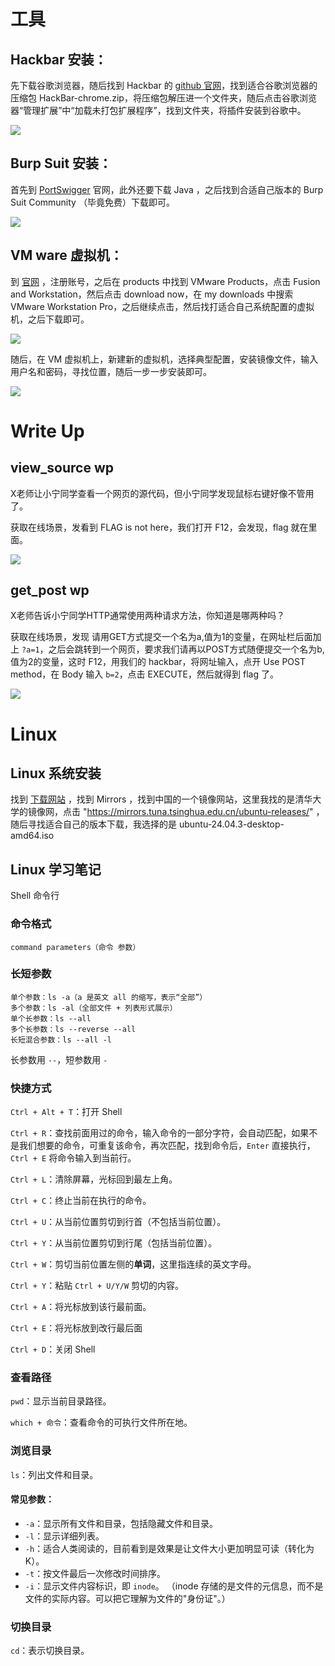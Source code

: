 # 工具

## Hackbar 安装：

先下载谷歌浏览器，随后找到 Hackbar 的 [github 官网](https://github.com/0140454/hackbar/releases/tag/v1.2.8)，找到适合谷歌浏览器的压缩包 HackBar-chrome.zip，将压缩包解压进一个文件夹，随后点击谷歌浏览器“管理扩展”中“加载未打包扩展程序”，找到文件夹，将插件安装到谷歌中。

![](https://images.cnblogs.com/cnblogs_com/blogs/752184/galleries/2478477/t_251018155819_%E5%B1%8F%E5%B9%95%E6%88%AA%E5%9B%BE%202025-10-18%20234943.png)

## Burp Suit 安装：

首先到 [PortSwigger](https://portswigger.net/) 官网，此外还要下载 Java ，之后找到合适自己版本的 Burp Suit Community （毕竟免费）下载即可。

![](https://images.cnblogs.com/cnblogs_com/blogs/752184/galleries/2478477/t_251018160325_%E5%B1%8F%E5%B9%95%E6%88%AA%E5%9B%BE%202025-10-19%20000314.png)

## VM ware 虚拟机：

到 [官网](https://www.broadcom.com/) ，注册账号，之后在 products 中找到 VMware Products，点击 Fusion and Workstation，然后点击 download now，在 my downloads 中搜索 VMware Workstation Pro，之后继续点击，然后找打适合自己系统配置的虚拟机，之后下载即可。

![](https://images.cnblogs.com/cnblogs_com/blogs/752184/galleries/2478477/t_251019004603_%E5%B1%8F%E5%B9%95%E6%88%AA%E5%9B%BE%202025-10-19%20084533.png)

随后，在 VM 虚拟机上，新建新的虚拟机，选择典型配置，安装镜像文件，输入用户名和密码，寻找位置，随后一步一步安装即可。

![](https://images.cnblogs.com/cnblogs_com/blogs/752184/galleries/2478477/t_251019012546_%E5%B1%8F%E5%B9%95%E6%88%AA%E5%9B%BE%202025-10-19%20092539.png)

# Write Up

## view_source wp

X老师让小宁同学查看一个网页的源代码，但小宁同学发现鼠标右键好像不管用了。

获取在线场景，发看到 FLAG is not here，我们打开 F12，会发现，flag 就在里面。

![](https://images.cnblogs.com/cnblogs_com/blogs/752184/galleries/2478477/t_251019013608_%E5%B1%8F%E5%B9%95%E6%88%AA%E5%9B%BE%202025-10-19%20093242.png)

## get_post wp

X老师告诉小宁同学HTTP通常使用两种请求方法，你知道是哪两种吗？

获取在线场景，发现 请用GET方式提交一个名为a,值为1的变量，在网址栏后面加上 `?a=1`，之后会跳转到一个网页，要求我们请再以POST方式随便提交一个名为b,值为2的变量，这时 F12，用我们的 hackbar，将网址输入，点开 Use POST method，在 Body 输入 `b=2`，点击 EXECUTE，然后就得到 flag 了。

![](https://cdn.luogu.com.cn/upload/image_hosting/7z3e68js.png?x-oss-process=image/resize,m_lfit,h_170,w_225)

# Linux

## Linux 系统安装

找到 [下载网站](https://ubuntu.com/download) ，找到 Mirrors ，找到中国的一个镜像网站，这里我找的是清华大学的镜像网，点击 "https://mirrors.tuna.tsinghua.edu.cn/ubuntu-releases/" ，随后寻找适合自己的版本下载，我选择的是 ubuntu-24.04.3-desktop-amd64.iso

## Linux 学习笔记

Shell 命令行

### 命令格式 

```
command parameters（命令 参数）  
```

### 长短参数

```
单个参数：ls -a（a 是英文 all 的缩写，表示“全部”）  
多个参数：ls -al（全部文件 + 列表形式展示）  
单个长参数：ls --all  
多个长参数：ls --reverse --all  
长短混合参数：ls --all -l  
```

长参数用 `--`，短参数用 `-`

### 快捷方式

`Ctrl + Alt + T`：打开 Shell

`Ctrl + R`：查找前面用过的命令，输入命令的一部分字符，会自动匹配，如果不是我们想要的命令，可重复该命令，再次匹配，找到命令后，`Enter` 直接执行，`Ctrl + E` 将命令输入到当前行。

`Ctrl + L`：清除屏幕，光标回到最左上角。

`Ctrl + C`：终止当前在执行的命令。

`Ctrl + U`：从当前位置剪切到行首（不包括当前位置）。

`Ctrl + Y`：从当前位置剪切到行尾（包括当前位置）。

`Ctrl + W`：剪切当前位置左侧的**单词**，这里指连续的英文字母。

`Ctrl + Y`：粘贴 `Ctrl + U/Y/W` 剪切的内容。

`Ctrl + A`：将光标放到该行最前面。

`Ctrl + E`：将光标放到改行最后面

`Ctrl + D`：关闭 Shell

### 查看路径

`pwd`：显示当前目录路径。

`which + 命令`：查看命令的可执行文件所在地。

### 浏览目录

`ls`：列出文件和目录。

#### 常见参数：
- `-a`：显示所有文件和目录，包括隐藏文件和目录。
- `-l`：显示详细列表。
- `-h`：适合人类阅读的，目前看到是效果是让文件大小更加明显可读（转化为K）。
- `-t`：按文件最后一次修改时间排序。
- `-i`：显示文件内容标识，即 `inode`。
（inode 存储的是文件的元信息，而不是文件的实际内容。可以把它理解为文件的"身份证"。）

### 切换目录

`cd`：表示切换目录。
